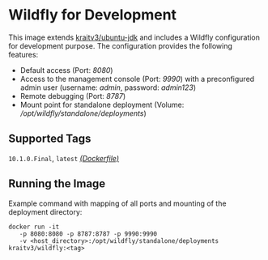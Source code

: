 # Wildfly for Development #

This image extends [kraitv3/ubuntu-jdk](https://hub.docker.com/r/kraitv3/ubuntu-jdk/) and includes a Wildfly configuration for development purpose. The configuration provides the following features:

* Default access (Port: *8080*)
* Access to the management console (Port: *9990*) with a preconfigured admin user (username: *admin*, password: *admin123*)
* Remote debugging (Port: *8787*)
* Mount point for standalone deployment (Volume: */opt/wildfly/standalone/deployments*)

## Supported Tags ##

`10.1.0.Final`, `latest` [*(Dockerfile)*](https://github.com/kraitv3/docker-wildfly/blob/master/Dockerfile)

## Running the Image ##

Example command with mapping of all ports and mounting of the deployment directory:

```
docker run -it 
   -p 8080:8080 -p 8787:8787 -p 9990:9990 
   -v <host_directory>:/opt/wildfly/standalone/deployments kraitv3/wildfly:<tag>
```


